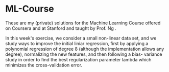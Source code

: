# ML-Course
These are my (private) solutions for the Machine Learning Course offered on Coursera and at Stanford and taught by Prof. Ng . 

In this week's exercise, we consider a small non-linear data set, and we study ways to improve the initial liniar regression, first by applying a polynomial
regression of degree 8 (although the implementation allows any degree), normalizing the new features, and then following a bias- variance study in order to find the best regularization parameter lambda which minimizes the cross-validation error. 
